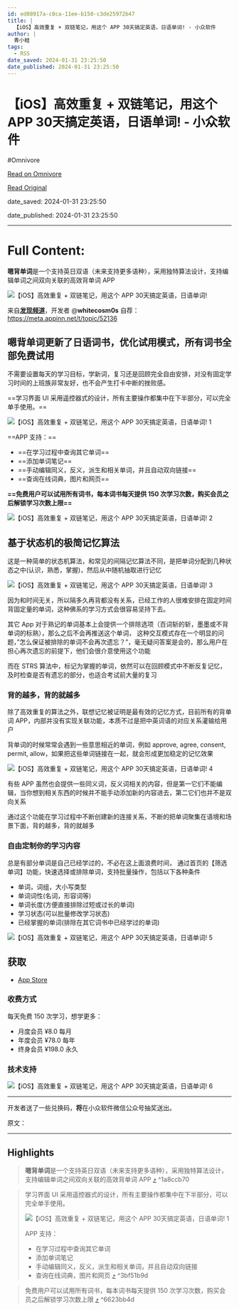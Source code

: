 ```yaml
---
id: ed08917a-c0ca-11ee-b150-c3de25972b47
title: |
  【iOS】高效重复 + 双链笔记，用这个 APP 30天搞定英语，日语单词! - 小众软件
author: |
  青小蛙
tags:
  - RSS
date_saved: 2024-01-31 23:25:50
date_published: 2024-01-31 23:25:50
---
```


# 【iOS】高效重复 + 双链笔记，用这个 APP 30天搞定英语，日语单词! - 小众软件
#Omnivore

[Read on Omnivore](https://omnivore.app/me/i-os-app-30-18d6359883a)

[Read Original](https://www.appinn.com/en-beidanci/)

date_saved: 2024-01-31 23:25:50

date_published: 2024-01-31 23:25:50

--- 

# Full Content: 

**嗯背单词**是一个支持英日双语（未来支持更多语种），采用独特算法设计，支持编辑单词之间双向关联的高效背单词 APP

![【iOS】高效重复 + 双链笔记，用这个 APP 30天搞定英语，日语单词!](https://proxy-prod.omnivore-image-cache.app/1608x700,sjQLVxm-dzwTiypz-rUlwKNrFJptR3kRG_NbCaq2YWvQ/https://www.appinn.com/wp-content/uploads/2024/02/enbeidanci.jpg "【iOS】高效重复 + 双链笔记，用这个 APP 30天搞定英语，日语单词! 1")

来自[**发现频道**](https://meta.appinn.net/c/faxian/10)，开发者 @**whitecosm0s** 自荐： <https://meta.appinn.net/t/topic/52136>

## 嗯背单词更新了日语词书，优化试用模式，所有词书全部免费试用[](https://meta.appinn.net/c/faxian/10)

不需要设置每天的学习目标，学新词，复习还是回顾完全自由安排，对没有固定学习时间的上班族非常友好，也不会产生打卡中断的挫败感。

==学习界面 UI 采用遥控器式的设计，所有主要操作都集中在下半部分，可以完全单手使用。==

![【iOS】高效重复 + 双链笔记，用这个 APP 30天搞定英语，日语单词! 1](https://proxy-prod.omnivore-image-cache.app/1200x1600,sdlAKzAeK34v0y_ro_ayWtmeOx-i7myap9xxxl2kEjnI/https://www.appinn.com/wp-content/uploads/2024/02/enbeidanci1.jpg "【iOS】高效重复 + 双链笔记，用这个 APP 30天搞定英语，日语单词! 2")

==APP 支持：==

* ==在学习过程中查询其它单词==
* ==添加单词笔记==
* ==手动编辑同义，反义，派生和相关单词，并且自动双向链接==
* ==查询在线词典，图片和网页==

**==免费用户可以试用所有词书，每本词书每天提供 150 次学习次数，购买会员之后解锁学习次数上限==**

![【iOS】高效重复 + 双链笔记，用这个 APP 30天搞定英语，日语单词! 2](https://proxy-prod.omnivore-image-cache.app/1200x1600,sAoF_cV8tiYecLj2Orxet4aktWm8TcBkEFzjW5V_dbVU/https://www.appinn.com/wp-content/uploads/2024/02/enbeidanci2.jpg "【iOS】高效重复 + 双链笔记，用这个 APP 30天搞定英语，日语单词! 3")

## 基于状态机的极简记忆算法

这是一种简单的状态机算法，和常见的间隔记忆算法不同，是把单词分配到几种状态之中(认识，熟悉，掌握)，然后从中随机抽取进行记忆

![【iOS】高效重复 + 双链笔记，用这个 APP 30天搞定英语，日语单词! 3](https://proxy-prod.omnivore-image-cache.app/1200x1600,sYKVtucgSdqrnd42XGDbs_AhYhjS3SavyoL8e1P-nH7o/https://www.appinn.com/wp-content/uploads/2024/02/enbeidanci3.jpg "【iOS】高效重复 + 双链笔记，用这个 APP 30天搞定英语，日语单词! 4")

因为和时间无关，所以隔多久再背都没有关系，已经工作的人很难安排在固定时间背固定量的单词，这种佛系的学习方式会很容易坚持下去。

其它 App 对于熟记的单词基本上会提供一个排除选项（百词斩的斩，墨墨或不背单词的标熟），那么之后不会再推送这个单词， 这种交互模式存在一个明显的问题，”怎么保证被排除的单词不会再次遗忘？”，毫无疑问答案是会的，那么用户在担心再次遗忘的前提下，他们会很介意使用这个功能

而在 STRS 算法中，标记为掌握的单词，依然可以在回顾模式中不断反复记忆，及时检查是否有遗忘的部分，也适合考试前大量的复习

### 背的越多，背的就越多

除了高效重复的算法之外，联想记忆被证明是最有效的记忆方式，目前所有的背单词 APP，内部并没有实现关联功能，本质不过是把中英词语的对应关系灌输给用户

背单词的时候常常会遇到一些意思相近的单词，例如 approve, agree, consent, permit, allow，如果把这些单词链接在一起，就会形成更加稳定的记忆效果

![【iOS】高效重复 + 双链笔记，用这个 APP 30天搞定英语，日语单词! 4](https://proxy-prod.omnivore-image-cache.app/1200x1600,stQ64hRWYufhn0F8vQnw2AZ5VEjImLCR7jmk2KLA_Eds/https://www.appinn.com/wp-content/uploads/2024/02/enbeidanci4.jpg "【iOS】高效重复 + 双链笔记，用这个 APP 30天搞定英语，日语单词! 5")

有些 APP 虽然也会提供一些同义词，反义词相关的内容，但是第一它们不能编辑，当你想到相关东西的时候并不能手动添加新的内容进去，第二它们也并不是双向关系

通过这个功能在学习过程中不断创建新的连接关系，不断的把单词聚集在语境和场景下面，背的越多，背的就越多

### 自由定制你的学习内容

总是有部分单词是自己已经学过的，不必在这上面浪费时间， 通过首页的【筛选单词】功能，快速选择或排除单词，支持批量操作，包括以下各种条件

* 单词，词组，大小写类型
* 单词词性(名词，形容词等)
* 单词长度(方便直接排除过短或过长的单词)
* 学习状态(可以批量修改学习状态)
* 已经掌握的单词(排除在其它词书中已经学过的单词)

![【iOS】高效重复 + 双链笔记，用这个 APP 30天搞定英语，日语单词! 5](https://proxy-prod.omnivore-image-cache.app/1200x1600,s0TDLbnjomic_aiWTc5WnXym8P5t2jmKaVyMoMPNYVek/https://www.appinn.com/wp-content/uploads/2024/02/enbeidanci5.jpg "【iOS】高效重复 + 双链笔记，用这个 APP 30天搞定英语，日语单词! 6")

## 获取

* [App Store](https://apps.apple.com/cn/app/id6450109182)

### 收费方式

每天免费 150 次学习，想学更多：

* 月度会员 ¥8.0 每月
* 年度会员 ¥78.0 每年
* 终身会员 ¥198.0 永久

### 技术支持

![【iOS】高效重复 + 双链笔记，用这个 APP 30天搞定英语，日语单词! 6](https://proxy-prod.omnivore-image-cache.app/530x845,s0aEszOWMhS-y4Tq8kqV4QdWbOzvMuFkm_xh6GuXsBVU/https://www.appinn.com/wp-content/uploads/2024/02/enbeidanci6.jpg "【iOS】高效重复 + 双链笔记，用这个 APP 30天搞定英语，日语单词! 7")

---

开发者送了一些兑换码，**将**在小众软件微信公众号抽奖送出。

原文：

---

## Highlights

> **嗯背单词**是一个支持英日双语（未来支持更多语种），采用独特算法设计，支持编辑单词之间双向关联的高效背单词 APP [⤴️](https://omnivore.app/me/i-os-app-30-18d6359883a#1a8ccb70-b43d-4121-96b6-cf46eb3c0e99)  ^1a8ccb70

> 学习界面 UI 采用遥控器式的设计，所有主要操作都集中在下半部分，可以完全单手使用。
> 
> ![【iOS】高效重复 + 双链笔记，用这个 APP 30天搞定英语，日语单词! 1](https://proxy-prod.omnivore-image-cache.app/1200x1600,sdlAKzAeK34v0y_ro_ayWtmeOx-i7myap9xxxl2kEjnI/https://www.appinn.com/wp-content/uploads/2024/02/enbeidanci1.jpg "【iOS】高效重复 + 双链笔记，用这个 APP 30天搞定英语，日语单词! 2")
> 
> APP 支持：
> 
> * 在学习过程中查询其它单词
> * 添加单词笔记
> * 手动编辑同义，反义，派生和相关单词，并且自动双向链接
> * 查询在线词典，图片和网页 [⤴️](https://omnivore.app/me/i-os-app-30-18d6359883a#3bf51b9d-054f-4f8f-9fb0-2d7c1105ffd8)  ^3bf51b9d

> 免费用户可以试用所有词书，每本词书每天提供 150 次学习次数，购买会员之后解锁学习次数上限 [⤴️](https://omnivore.app/me/i-os-app-30-18d6359883a#6623bb4d-6ef4-4382-8a40-4cb281b46e41)  ^6623bb4d

